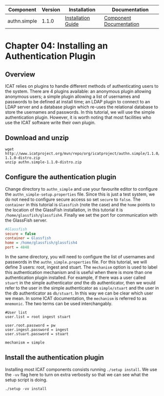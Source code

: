 | Component     | Version | Installation                                                                                  | Documentation |
| ---------     | ------- | ------------                                                                                  | ------------- |
| authn.simple  | 1.1.0   | [Installation Guide](https://repo.icatproject.org/site/authn/simple/1.1.0/installation.html)  | [Component Documentation](https://repo.icatproject.org/site/authn/simple/1.1.0/index.html) |

Chapter 04: Installing an Authentication Plugin
==============================================

Overview
--------

ICAT relies on plugins to handle different methods of authenticating users to the system. There are 4 plugins available: an anonymous plugin allowing anonymous users; a simple plugin allowing a list of usernames and passwords to be defined at install time; an LDAP plugin to connect to an LDAP server and a database plugin which re-uses the relational database to store the usernames and passwords. In this tutorial, we will use the simple authentication plugin. However, it is worth noting that most facilities who use the ICAT software write their own plugin. 

Download and unzip
------------------

```Shell
wget http://www.icatproject.org/mvn/repo/org/icatproject/authn.simple/1.1.0/authn.simple-1.1.0-distro.zip
unzip authn.simple-1.1.0-distro.zip
```

Configure the authentication plugin
-----------------------------------

Change directory to `authn_simple` and use your favourite editor to configure the `authn_simple-setup.properties` file. Since this is just a test system, we do not need to configure secure access so set `secure` to `false`. The `container` in this tutorial is `Glassfish` (note the case) and the `home` points to the location of the GlassFish installation, in this tutorial it is `/home/glassfish/glassfish4`. Finally we set the port for communication with the GlassFish server.

```INI
#Glassfish
secure = false
container = Glassfish
home = /home/glassfish/glassfish4
port = 4848
```

In the same directory, you will need to configure the list of usernames and passwords in the `authn_simple.properties` file. For this tutorial, we will define 3 users: root, ingest and stuart. The `mechanism` option is used to label this authentication mechanism and is useful when there is more than one authentication plugin installed. For example, if there was a user called `stuart` in the simple authenticator *and* the db authenticator, then we would refer to the user in the simple authenticator as `simple/stuart` and the user in the db authenticator as `db/stuart`. In this way we can be clear which user we mean. In some ICAT documentation, the `mechanism` is referred to as `mnemonic`. The two terms can be used interchangably.

```Shell
#User list
user.list = root ingest stuart

user.root.password = pw
user.ingest.password = ingest
user.stuart.password = stuart

mechanism = simple
```

Install the authentication plugin
---------------------------------

Installing most ICAT components consists running `./setup install`. We use the `-vv` flag here to turn on extra verbosity so that we can see what the setup script is doing.

```Shell
./setup -vv install
```
